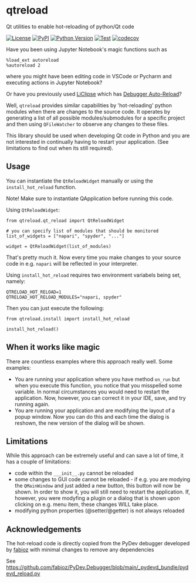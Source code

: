 # qtreload
 Qt utilities to enable hot-reloading of python/Qt code

[![License](https://img.shields.io/pypi/l/qtreload.svg?color=green)](https://github.com/lukasz-migas/qtreload/raw/main/LICENSE)
[![PyPI](https://img.shields.io/pypi/v/qtreload.svg?color=green)](https://pypi.org/project/qtreload)
[![Python
Version](https://img.shields.io/pypi/pyversions/qtreload.svg?color=green)](https://python.org)
[![Test](https://github.com/lukasz-migas/qtreload/actions/workflows/test_and_deploy.yml/badge.svg)](https://github.com/lukasz-migas/qtreload/actions/workflows/test_and_deploy.yml)
[![codecov](https://codecov.io/gh/lukasz-migas/qtreload/branch/main/graph/badge.svg?token=dcsjgl1sOi)](https://codecov.io/gh/lukasz-migas/qtreload)

Have you been using Jupyter Notebook's magic functions such as 

```
%load_ext autoreload
%autoreload 2
```

where you might have been editing code in VSCode or Pycharm and executing actions in Jupyter Notebook?

Or have you previously used [LiClipse](https://www.liclipse.com/) which has [Debugger Auto-Reload](https://www.pydev.org/manual_adv_debugger_auto_reload.html)?

Well, `qtreload` provides similar capabilities by 'hot-reloading' python modules when there are changes to
the source code. It operates by generating a list of all possible modules/submodules for a specific project and
then using `QFileWatcher` to observe any changes to these files.

This library should be used when developing Qt code in Python and you are not interested in continually having to restart your application. (See limitations to find out when its still required).


## Usage

You can instantiate the `QtReloadWidget` manually or using the `install_hot_reload` function.

Note! Make sure to instantiate QApplication before running this code.


Using `QtReloadWidget`:

```
from qtreload.qt_reload import QtReloadWidget

# you can specify list of modules that should be monitored
list_of_widgets = ["napari", "spyder", "..."]

widget = QtReloadWidget(list_of_modules)
```

That's pretty much it. Now every time you make changes to your source code in e.g. `napari` will be reflected in your interpreter.

Using `install_hot_reload` requires two environment variabels being set, namely:

```
QTRELOAD_HOT_RELOAD=1
QTRELOAD_HOT_RELOAD_MODULES="napari, spyder"
```

Then you can just execute the following:
```
from qtreload.install import install_hot_reload

install_hot_reload()
```

## When it works like magic

 There are countless examples where this approach really well. Some examples:

 - You are running your application where you have method `on_run` but when you execute this function, you notice that you misspelled some variable. In normal circumstances you would need to restart the application. Now, however, you can correct it in your IDE, save, and try running again.
 - You are running your application and are modifying the layout of a popup window. Now you can do this and each time the dialog is reshown, the new version of the dialog will be shown.

## Limitations

While this approach can be extremely useful and can save a lot of time, it has a couple of limitations:

- code within the `___init__.py` cannot be reloaded
- some changes to GUI code cannot be reloaded - if e.g. you are modying the `QMainWindow` and just added a new button, this button will now be shown. In order to show it, you will still need to restart the application. If, however, you were modyfing a plugin or a dialog that is shown upon clicking on e.g. menu item, these changes WILL take place.
- modifying python properties (@setter/@getter) is not always reloaded


## Acknowledgements

The hot-reload code is directly copied from the PyDev debugger developed by [fabioz](https://github.com/fabioz) with minimal changes to remove any dependencies

See https://github.com/fabioz/PyDev.Debugger/blob/main/_pydevd_bundle/pydevd_reload.py

